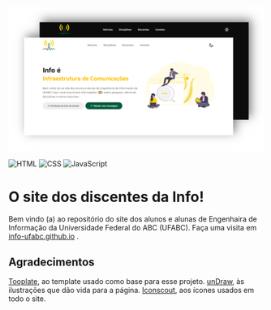 <img src="screenshot.png"/>

![HTML](https://img.shields.io/badge/Made_with-HTML-e44b23) ![CSS](https://img.shields.io/badge/Made_with-CSS-563d7c) ![JavaScript](https://img.shields.io/badge/Made_with-JS-f1e05a)

# O site dos discentes da Info!

Bem vindo (a) ao repositório do site dos alunos e alunas de Engenhaira de Informação da Universidade Federal do ABC (UFABC). Faça uma visita em [info-ufabc.github.io](https://info-ufabc.github.io/) .

## Agradecimentos

[Tooplate](https://www.tooplate.com/), ao template usado como base para esse projeto.
[unDraw](https://undraw.co/), às ilustrações que dão vida para a página.
[Iconscout](https://github.com/Iconscout/unicons), aos ícones usados em todo o site.